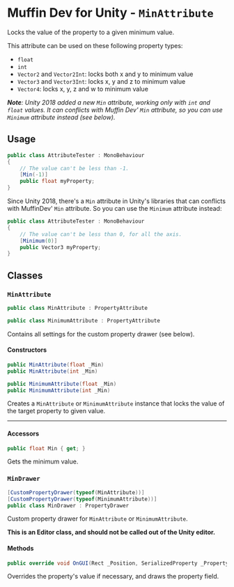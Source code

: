 # Muffin Dev for Unity - `MinAttribute`

Locks the value of the property to a given minimum value.

This attribute can be used on these following property types:

- `float`
- `int`
- `Vector2` and `Vector2Int`: locks both x and y to minimum value
- `Vector3` and `Vector3Int`: locks x, y and z to minimum value
- `Vector4`: locks x, y, z and w to minimum value

***Note**: Unity 2018 added a new `Min` attribute, working only with `int` and `float` values. It can conflicts with Muffin Dev' `Min` attribute, so you can use `Minimum` attribute instead (see below).*

## Usage

```cs
public class AttributeTester : MonoBehaviour
{
    // The value can't be less than -1.
    [Min(-1)]
    public float myProperty;
}
```

Since Unity 2018, there's a `Min` attribute in Unity's libraries that can conflicts with MuffinDev' `Min` attribute. So you can use the `Minimum` attribute instead:

```cs
public class AttributeTester : MonoBehaviour
{
    // The value can't be less than 0, for all the axis.
    [Minimum(0)]
    public Vector3 myProperty;
}
```

## Classes

### `MinAttribute`

```cs
public class MinAttribute : PropertyAttribute
```

```cs
public class MinimumAttribute : PropertyAttribute
```

Contains all settings for the custom property drawer (see below).

#### Constructors

```cs
public MinAttribute(float _Min)
public MinAttribute(int _Min)
```

```cs
public MinimumAttribute(float _Min)
public MinimumAttribute(int _Min)
```

Creates a `MinAttribute` or `MinimumAttribute` instance that locks the value of the target property to given value.

---

#### Accessors

```cs
public float Min { get; }
```

Gets the minimum value.

### `MinDrawer`

```cs
[CustomPropertyDrawer(typeof(MinAttribute))]
[CustomPropertyDrawer(typeof(MinimumAttribute))]
public class MinDrawer : PropertyDrawer
```

Custom property drawer for `MinAttribute` or `MinimumAttribute`.

**This is an Editor class, and should not be called out of the Unity editor.**

#### Methods

```cs
public override void OnGUI(Rect _Position, SerializedProperty _Property, GUIContent _Label)
```

Overrides the property's value if necessary, and draws the property field.